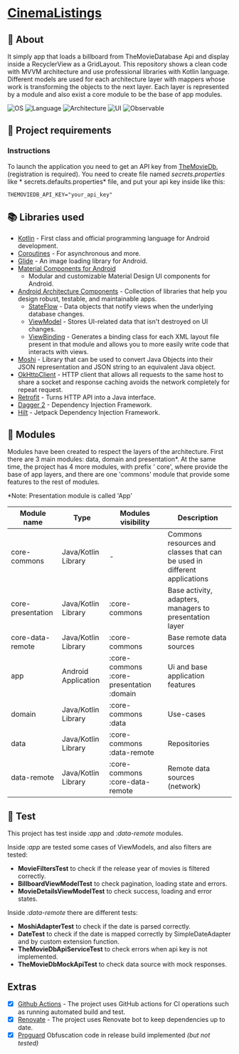 # [CinemaListings](https://github.com/javiergbravo/CinemaListings)

## 🌟 About

It simply app that loads a billboard from TheMovieDatabase Api and display inside a RecyclerView as
a GridLayout. This repository shows a clean code with MVVM architecture and use professional
libraries with Kotlin language. Different models are used for each architecture layer with mappers
whose work is transforming the objects to the next layer. Each layer is represented by a module and
also exist a core module to be the base of app modules.

![OS](https://img.shields.io/badge/OS-Android-3DDC84?logo=Android) ![Language](https://img.shields.io/badge/Language-Kotlin-0095D5?logo=kotlin)
![Architecture](https://img.shields.io/badge/Architecture-MVVM-brightgreen) ![UI](https://img.shields.io/badge/View-ViewBinding-00B0EA) ![Observable](https://img.shields.io/badge/Observable-StateFlow-CF202E)

## 📜 Project requirements

### Instructions

To launch the application you need to get an API key from [TheMovieDb](https://www.themoviedb.org),
(registration is required). You need to create file named *secrets.properties* like *
secrets.defaults.properties* file, and put your api key inside like this:

`THEMOVIEDB_API_KEY="your_api_key"`

## 📚 Libraries used

- [Kotlin](https://kotlinlang.org/) - First class and official programming language for Android
  development.
- [Coroutines](https://kotlinlang.org/docs/reference/coroutines-overview.html) - For asynchronous
  and more.
- [Glide](https://bumptech.github.io/glide) - An image loading library for Android.
- [Material Components for Android](https://github.com/material-components/material-components-android)
    - Modular and customizable Material Design UI components for Android.
- [Android Architecture Components](https://developer.android.com/topic/libraries/architecture) -
  Collection of libraries that help you design robust, testable, and maintainable apps.
    - [StateFlow](https://developer.android.com/kotlin/flow/stateflow-and-sharedflow) - Data objects
      that notify views when the underlying database changes.
    - [ViewModel](https://developer.android.com/topic/libraries/architecture/viewmodel) - Stores
      UI-related data that isn't destroyed on UI changes.
    - [ViewBinding](https://developer.android.com/topic/libraries/view-binding) - Generates a
      binding class for each XML layout file present in that module and allows you to more easily
      write code that interacts with views.
- [Moshi](https://github.com/square/moshi) - Library that can be used to convert Java Objects into
  their JSON representation and JSON string to an equivalent Java object.
- [OkHttpClient](https://square.github.io/okhttp) - HTTP client that allows all requests to the same
  host to share a socket and response caching avoids the network completely for repeat request.
- [Retrofit](https://square.github.io/retrofit) - Turns HTTP API into a Java interface.
- [Dagger 2](https://dagger.dev/) - Dependency Injection Framework.
- [Hilt](https://developer.android.com/training/dependency-injection/hilt-android) - Jetpack
  Dependency Injection Framework.

## 📁 Modules

Modules have been created to respect the layers of the architecture. First there are 3 main modules:
data, domain and presentation*. At the same time, the project has 4 more modules, with prefix '
core', where provide the base of app layers, and there are one 'commons' module that provide some
features to the rest of modules.

*Note: Presentation module is called 'App'

| Module name       | Type                | Modules visibility                       | Description                                                              |
|-------------------|---------------------|------------------------------------------|--------------------------------------------------------------------------|
| core-commons      | Java/Kotlin Library | -                                        | Commons resources and classes that can be used in different applications |
| core-presentation | Java/Kotlin Library | :core-commons                            | Base activity, adapters, managers to presentation layer                  |
| core-data-remote  | Java/Kotlin Library | :core-commons                            | Base remote data sources                                                 |
| app               | Android Application | :core-commons :core-presentation :domain | Ui and base application features                                         |
| domain            | Java/Kotlin Library | :core-commons :data                      | Use-cases                                                                |
| data              | Java/Kotlin Library | :core-commons :data-remote               | Repositories                                                             | 
| data-remote       | Java/Kotlin Library | :core-commons :core-data-remote          | Remote data sources (network)                                            |

## 📝 Test

This project has test inside *:app* and *:data-remote* modules.

Inside *:app* are tested some cases of ViewModels, and also filters are tested:

- **MovieFiltersTest** to check if the release year of movies is filtered correctly.
- **BillboardViewModelTest** to check pagination, loading state and errors.
- **MovieDetailsViewModelTest** to check success, loading and error states.

Inside *:data-remote* there are different tests:

- **MoshiAdapterTest** to check if the date is parsed correctly.
- **DateTest** to check if the date is mapped correctly by SimpleDateAdapter and by custom extension
  function.
- **TheMovieDbApiServiceTest** to check errors when api key is not implemented.
- **TheMovieDbMockApiTest** to check data source with mock responses.

## Extras

- [x] [Github Actions](https://github.com/features/actions) - The project uses GitHub actions for CI
  operations such as running automated
  build and test.
- [x] [Renovate](https://github.com/apps/renovate) - The project uses Renovate bot to keep
  dependencies up to date.
- [x] [Proguard](https://developer.android.com/studio/build/shrink-code) Obfuscation code in release
  build implemented *(but not tested)*
